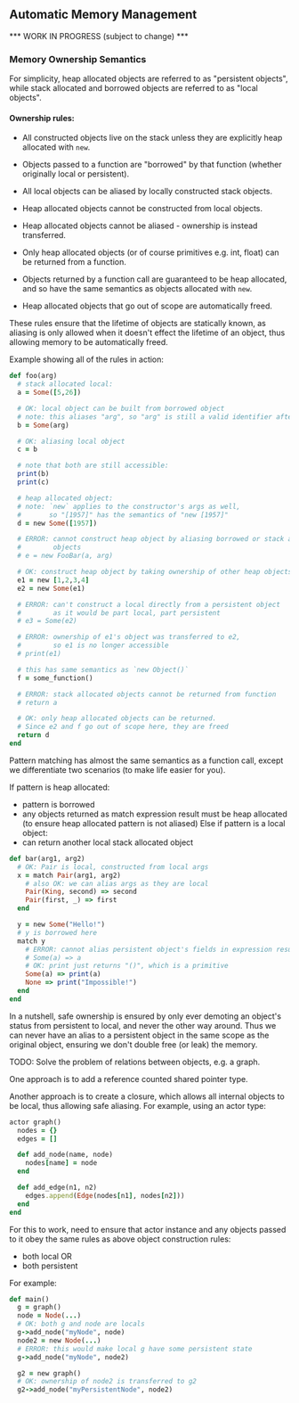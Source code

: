 ## Automatic Memory Management

*** WORK IN PROGRESS (subject to change) ***
### Memory Ownership Semantics

For simplicity, heap allocated objects are referred to as "persistent objects",
while stack allocated and borrowed objects are referred to as "local objects".

#### Ownership rules:

- All constructed objects live on the stack unless they are explicitly heap allocated with `new`.

- Objects passed to a function are "borrowed" by that function (whether originally local or persistent).

- All local objects can be aliased by locally constructed stack objects.

- Heap allocated objects cannot be constructed from local objects.

- Heap allocated objects cannot be aliased - ownership is instead transferred.

- Only heap allocated objects (or of course primitives e.g. int, float) can be returned from a function.

- Objects returned by a function call are guaranteed to be heap allocated,
  and so have the same semantics as objects allocated with `new`.

- Heap allocated objects that go out of scope are automatically freed.

These rules ensure that the lifetime of objects are statically known,
as aliasing is only allowed when it doesn't effect the lifetime of an object,
thus allowing memory to be automatically freed.

Example showing all of the rules in action:

``` ruby
def foo(arg)
  # stack allocated local:
  a = Some([5,26])

  # OK: local object can be built from borrowed object
  # note: this aliases "arg", so "arg" is still a valid identifier after this
  b = Some(arg)

  # OK: aliasing local object
  c = b

  # note that both are still accessible:
  print(b)
  print(c)

  # heap allocated object:
  # note: `new` applies to the constructor's args as well,
  #       so "[1957]" has the semantics of "new [1957]"
  d = new Some([1957])

  # ERROR: cannot construct heap object by aliasing borrowed or stack allocated
  #        objects
  # e = new FooBar(a, arg)

  # OK: construct heap object by taking ownership of other heap objects
  e1 = new [1,2,3,4]
  e2 = new Some(e1)

  # ERROR: can't construct a local directly from a persistent object
  #        as it would be part local, part persistent
  # e3 = Some(e2)

  # ERROR: ownership of e1's object was transferred to e2,
  #        so e1 is no longer accessible
  # print(e1)

  # this has same semantics as `new Object()`
  f = some_function()

  # ERROR: stack allocated objects cannot be returned from function
  # return a

  # OK: only heap allocated objects can be returned.
  # Since e2 and f go out of scope here, they are freed
  return d
end
```

Pattern matching has almost the same semantics as a function call,
except we differentiate two scenarios (to make life easier for you).

If pattern is heap allocated:
- pattern is borrowed
- any objects returned as match expression result must be heap allocated
  (to ensure heap allocated pattern is not aliased)
Else if pattern is a local object:
- can return another local stack allocated object

``` ruby
def bar(arg1, arg2)
  # OK: Pair is local, constructed from local args
  x = match Pair(arg1, arg2)
    # also OK: we can alias args as they are local
    Pair(King, second) => second
    Pair(first, _) => first
  end

  y = new Some("Hello!")
  # y is borrowed here
  match y
    # ERROR: cannot alias persistent object's fields in expression result
    # Some(a) => a
    # OK: print just returns "()", which is a primitive
    Some(a) => print(a)
    None => print("Impossible!")
  end
end
```

In a nutshell, safe ownership is ensured by only ever demoting an object's status from persistent to local,
and never the other way around. Thus we can never have an alias to a persistent object in the same scope
as the original object, ensuring we don't double free (or leak) the memory.


TODO: Solve the problem of relations between objects, e.g. a graph.

One approach is to add a reference counted shared pointer type.

Another approach is to create a closure, which allows all internal objects
to be local, thus allowing safe aliasing.
For example, using an actor type:

``` ruby
actor graph()
  nodes = {}
  edges = []

  def add_node(name, node)
    nodes[name] = node
  end

  def add_edge(n1, n2)
    edges.append(Edge(nodes[n1], nodes[n2]))
  end
end
```

For this to work, need to ensure that actor instance and any objects
passed to it obey the same rules as above object construction rules:
- both local
OR
- both persistent

For example:
``` ruby
def main()
  g = graph()
  node = Node(...)
  # OK: both g and node are locals
  g->add_node("myNode", node)
  node2 = new Node(...)
  # ERROR: this would make local g have some persistent state
  g->add_node("myNode", node2)

  g2 = new graph()
  # OK: ownership of node2 is transferred to g2
  g2->add_node("myPersistentNode", node2)
```
